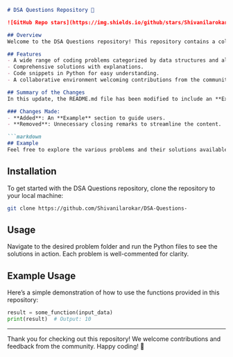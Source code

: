 ```markdown
# DSA Questions Repository 🧠

![GitHub Repo stars](https://img.shields.io/github/stars/Shivanilarokar/DSA-Questions-) ![GitHub forks](https://img.shields.io/github/forks/Shivanilarokar/DSA-Questions-) ![GitHub issues](https://img.shields.io/github/issues/Shivanilarokar/DSA-Questions-)

## Overview
Welcome to the DSA Questions repository! This repository contains a collection of coding questions and solutions that focus on various Data Structures and Algorithms (DSA). It is designed to help developers and students enhance their understanding and skills in DSA.

## Features
- A wide range of coding problems categorized by data structures and algorithms.
- Comprehensive solutions with explanations.
- Code snippets in Python for easy understanding.
- A collaborative environment welcoming contributions from the community.

## Summary of the Changes
In this update, the README.md file has been modified to include an **Example** section, providing users with insights on how to navigate through the repository and explore the different problems and their solutions. The previous closing remarks have been simplified and refined.

### Changes Made:
- **Added**: An **Example** section to guide users.
- **Removed**: Unnecessary closing remarks to streamline the content.

```markdown
## Example
Feel free to explore the various problems and their solutions available in this repository. Each problem is designed to help you understand different aspects of Data Structures and Algorithms.
```

## Installation
To get started with the DSA Questions repository, clone the repository to your local machine:

```bash
git clone https://github.com/Shivanilarokar/DSA-Questions-
```

## Usage
Navigate to the desired problem folder and run the Python files to see the solutions in action. Each problem is well-commented for clarity.

## Example Usage
Here’s a simple demonstration of how to use the functions provided in this repository:

```python
result = some_function(input_data)
print(result)  # Output: 10
```

---

Thank you for checking out this repository! We welcome contributions and feedback from the community. Happy coding! 🎉
```